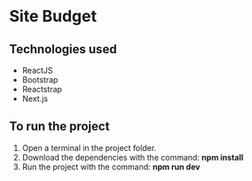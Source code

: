 # Site Budget

## Technologies used
* ReactJS
* Bootstrap
* Reactstrap
* Next.js

## To run the project
1. Open a terminal in the project folder.
2. Download the dependencies with the command: **npm install**
3. Run the project with the command: **npm run dev**
